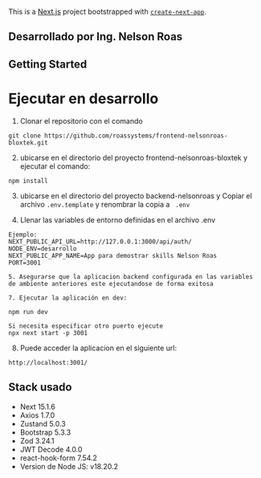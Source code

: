 This is a [Next.js](https://nextjs.org) project bootstrapped with [`create-next-app`](https://nextjs.org/docs/app/api-reference/cli/create-next-app).

## Desarrollado por Ing. Nelson Roas
## Getting Started

# Ejecutar en desarrollo

1. Clonar el repositorio con el comando
```
git clone https://github.com/roassystems/frontend-nelsonroas-bloxtek.git
```
2. ubicarse en el directorio del proyecto frontend-nelsonroas-bloxtek y ejecutar el comando:
```
npm install
```

3. ubicarse en el directorio del proyecto backend-nelsonroas y Copiar el archivo ```.env.template``` y renombrar la copia a ```
.env```

4. Llenar las variables de entorno definidas en el archivo .env 
```
Ejemplo:
NEXT_PUBLIC_API_URL=http://127.0.0.1:3000/api/auth/
NODE_ENV=desarrollo
NEXT_PUBLIC_APP_NAME=App para demostrar skills Nelson Roas
PORT=3001
```
```
5. Asegurarse que la aplicacion backend configurada en las variables de ambiente anteriores este ejecutandose de forma exitosa

7. Ejecutar la aplicación en dev:
```
```
npm run dev
```
```
Si necesita especificar otro puerto ejecute 
npx next start -p 3001
```
8. Puede acceder la aplicacion en el siguiente url:
```
http://localhost:3001/
```

## Stack usado
* Next 15.1.6
* Axios 1.7.0
* Zustand 5.0.3
* Bootstrap 5.3.3
* Zod 3.24.1
* JWT Decode 4.0.0
* react-hook-form 7.54.2
* Version de Node JS: v18.20.2

